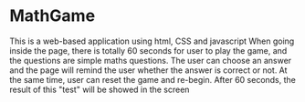 # MathGame
This is a web-based application using html, CSS and javascript
When going inside the page, there is totally 60 seconds for user to play the game, and the questions are 
simple maths questions. The user can choose an answer and the page will remind the user whether the 
answer is correct or not. At the same time, user can reset the game and re-begin. After 60 seconds, the 
result of this "test" will be showed in the screen
